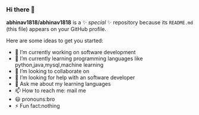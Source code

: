 ### Hi there 👋


**abhinav1818/abhinav1818** is a ✨ _special_ ✨ repository because its `README.md` (this file) appears on your GitHub profile.

Here are some ideas to get you started:

- 🔭 I’m currently working on software development
- 🌱 I’m currently learning  programming languages like python,java,mysql,machine learning
- 👯 I’m looking to collaborate on 
- 🤔 I’m looking for help with an software developer
- 💬 Ask me about my learning languages 
- 📫 How to reach me: mail me
- 😃 pronouns:bro
- ⚡ Fun fact:nothing
